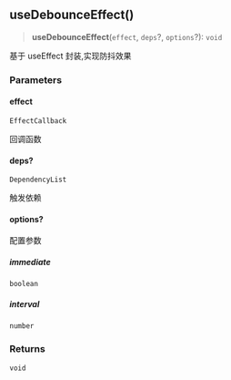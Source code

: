 ## useDebounceEffect()

> **useDebounceEffect**(`effect`, `deps`?, `options`?): `void`

基于 useEffect 封装,实现防抖效果

### Parameters

#### effect

`EffectCallback`

回调函数

#### deps?

`DependencyList`

触发依赖

#### options?

配置参数

##### immediate

`boolean`

##### interval

`number`

### Returns

`void`
